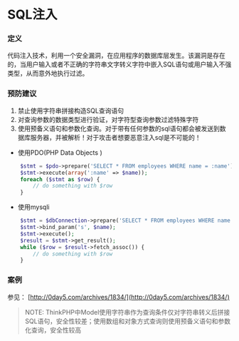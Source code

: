 # SQL注入

###  定义
代码注入技术，利用一个安全漏洞，在应用程序的数据库层发生。该漏洞是存在的，当用户输入或者不正确的字符串文字转义字符中嵌入SQL语句或用户输入不强类型，从而意外地执行过滤。

### 预防建议

1. 禁止使用字符串拼接构造SQL查询语句
2. 对查询参数的数据类型进行验证，对字符型查询参数过滤特殊字符
3. 使用预备义语句和参数化查询。对于带有任何参数的sql语句都会被发送到数据库服务器，并被解析！对于攻击者想要恶意注入sql是不可能的！

+ 使用PDO(PHP Data Objects )
```php
    $stmt = $pdo->prepare('SELECT * FROM employees WHERE name = :name');
    $stmt->execute(array(':name' => $name));
    foreach ($stmt as $row) {
        // do something with $row
    }
```
+ 使用mysqli
```php
    $stmt = $dbConnection->prepare('SELECT * FROM employees WHERE name = ?');
    $stmt->bind_param('s', $name);
    $stmt->execute();
    $result = $stmt->get_result();
    while ($row = $result->fetch_assoc()) {
        // do something with $row
    }
  ```

### 案例
参见： [http://0day5.com/archives/1834/](http://0day5.com/archives/1834/)

> NOTE: ThinkPHP中Model使用字符串作为查询条件仅对字符串转义后拼接SQL语句，安全性较差；使用数组和对象方式查询则使用预备义语句和参数化查询，安全性较高